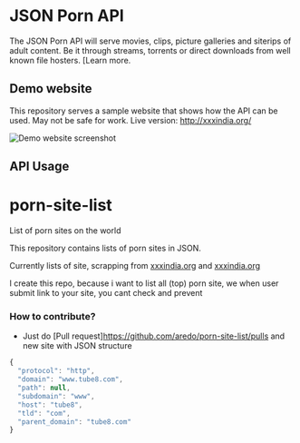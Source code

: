 # JSON Porn API
The JSON Porn API will serve movies, clips, picture galleries and siterips of adult content. Be it through streams, torrents or direct downloads from well known file hosters. [Learn more.

## Demo website
This repository serves a sample website that shows how the API can be used. May not be safe for work.
Live version: http://xxxindia.org/

![Demo website screenshot](http://json-porn-api.github.io/demo/images/github_cover.jpg "Demo website screenshot")

## API Usage
porn-site-list
==============

List of porn sites on the world

This repository contains lists of porn sites in JSON.

Currently lists of site, scrapping from [xxxindia.org](http://xxxindia.org/) and [xxxindia.org](http://xxxindia.org/)

I create this repo, because i want to list all (top) porn site, we when user submit link to your site, you cant check and prevent


### How to contribute?
- Just do [Pull request]https://github.com/aredo/porn-site-list/pulls and new site with JSON structure
```js
{
  "protocol": "http",
  "domain": "www.tube8.com",
  "path": null,
  "subdomain": "www",
  "host": "tube8",
  "tld": "com",
  "parent_domain": "tube8.com"
}
```
